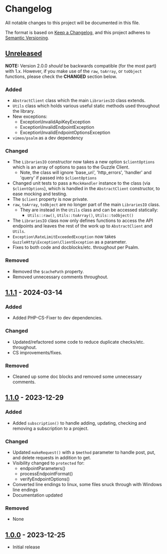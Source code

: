 # Changelog

All notable changes to this project will be documented in this file.

The format is based on [Keep a Changelog](https://keepachangelog.com/en/1.1.0/),
and this project adheres to [Semantic Versioning](https://semver.org/spec/v2.0.0.html).


## [Unreleased]

**NOTE:** Version 2.0.0 *should* be backwards compatible (for the most part) with 1.x.
However, if you make use of the `raw`, `toArray`, or `toObject` functions, please check the **CHANGED** section below.

### Added

  * `AbstractClient` class which the main `LibrariesIO` class extends.
  * `Utils` class which holds various useful static methods used throughout the library.
  * New exceptions:
    * Exception\InvalidApiKeyException
    * Exception\InvalidEndpointException
    * Exception\InvalidEndpointOptionsException
  * `vimeo/psalm` as a dev dependency

### Changed

  * The `LibrariesIO` constructor now takes a new option `$clientOptions` which is an array of options to pass to the Guzzle Client.
    * Note, the class will ignore 'base_uri', 'http_errors', 'handler' and 'query' if passed into `$clientOptions`
  * Changed unit tests to pass a `MockHandler` instance to the class (via `$clientOptions`), which is handled in the `AbstractClient` constructor, to ease mocking and testing.
  * The `$client` property is now private.
  * `raw`, `toArray`, `toObject` are no longer part of the main `LibrariesIO` class.
    * They are instead in the `Utils` class and can be accessed statically:
      * `Utils::raw()`, `Utils::toArray()`, `Utils::toObject()`
  * The `LibrariesIO` class now only defines functions to access the API endpoints and leaves the rest of the work up to `AbstractClient` and `Utils`.
  * `Exception\RateLimitExceededException` now takes `GuzzleHttp\Exception\ClientException` as a parameter.
  * Fixes to both code and docblocks/etc. throughout per Psalm.

### Removed

  * Removed the `$cachePath` property.
  * Removed unnecessary comments throughout.


## [1.1.1] - 2024-03-14

### Added

  * Added PHP-CS-Fixer to dev dependencies.

### Changed

  * Updated/refactored some code to reduce duplicate checks/etc. throughout.
  * CS improvements/fixes.

### Removed

  * Cleaned up some doc blocks and removed some unnecessary comments.


## [1.1.0] - 2023-12-29

### Added

  * Added `subscription()` to handle adding, updating, checking and removing a subscription to a project.

### Changed

  * Updated `makeRequest()` with a `$method` parameter to handle post, put, and delete requests in addition to get.
  * Visibility changed to `protected` for:
    * endpointParameters()
    * processEndpointFormat()
    * verifyEndpointOptions()
  * Converted line endings to linux, some files snuck through with Windows line endings
  * Documentation updated

### Removed

  * None


## [1.0.0] - 2023-12-25

  * Initial release


[unreleased]: https://github.com/ericsizemore/librariesio/tree/master
[1.1.1]: https://github.com/ericsizemore/librariesio/releases/tag/v1.1.1
[1.1.0]: https://github.com/ericsizemore/librariesio/releases/tag/v1.1.0
[1.0.0]: https://github.com/ericsizemore/librariesio/releases/tag/v1.0.0